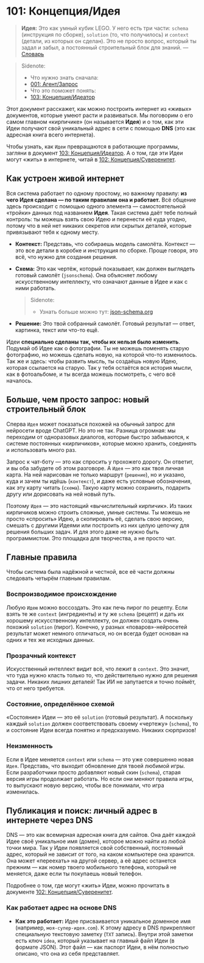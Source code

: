 # 101: Концепция/Идея

> **Идея:** Это как умный кубик LEGO. У него есть три части: `schema` (инструкция по сборке), `solution` (то, что получилось) и `context` (детали, из которых он сделан). Это не просто вопрос, который ты задал и забыл, а постоянный строительный блок для знаний. — [Словарь](./000_glossary.md)

> Sidenote:
>
> - Что нужно знать сначала:
> - [001: Агент/Запрос](./001_agent_request.md)
> - Что это поможет понять:
> - [103: Концепция/Идеатор](./103_concept_ideator.md)

Этот документ расскажет, как можно построить интернет из «живых» документов, которые умеют расти и развиваться. Мы поговорим о его самом главном «кирпичике» (он называется **Идея**) и о том, как эти Идеи получают свой уникальный адрес в сети с помощью **DNS** (это как адресная книга всего интернета).

Чтобы узнать, как `Идеи` превращаются в работающие программы, загляни в документ [103: Концепция/Идеатор](./103_concept_ideator.md). А о том, где эти Идеи могут «жить» в интернете, читай в [102: Концепция/Суверенитет](./102_concept_sovereignty.md).

## Как устроен живой интернет

Вся система работает по одному простому, но важному правилу: **из чего Идея сделана — по таким правилам она и работает.** Всё общение здесь происходит с помощью одного элемента — самостоятельной «тройки» данных под названием **Идея**. Такая система даёт тебе полный контроль: ты можешь взять свою Идею и перенести её куда угодно, потому что в ней нет никаких секретов или скрытых деталей, которые привязывают тебя к одному месту.

- **Контекст:** Представь, что собираешь модель самолёта. Контекст — это все детали в коробке и инструкция по сборке. Проще говоря, это всё, что нужно для создания решения.
- **Схема:** Это как чертёж, который показывает, как должен выглядеть готовый самолёт (`jsonschema`). Она объясняет любому искусственному интеллекту, что означают данные в Идее и как с ними работать.

  > Sidenote:
  >
  > - Узнать больше можно тут: [json-schema.org](https://json-schema.org/)

- **Решение:** Это твой собранный самолёт. Готовый результат — ответ, картинка, текст или что-то ещё.

Идеи **специально сделаны так, чтобы их нельзя было изменить**. Подумай об Идее как о фотографии. Ты не можешь поменять старую фотографию, но можешь сделать новую, на которой что-то изменилось. Так же и здесь: чтобы развить мысль, ты создаёшь новую Идею, которая ссылается на старую. Так у тебя остаётся вся история мысли, как в фотоальбоме, и ты всегда можешь посмотреть, с чего всё началось.

## Больше, чем просто запрос: новый строительный блок

Сперва `Идея` может показаться похожей на обычный запрос для нейросети вроде ChatGPT. Но это не так. Разница огромная: мы переходим от одноразовых диалогов, которые быстро забываются, к системе постоянных «кирпичиков», которые можно хранить, соединять и использовать много раз.

Запрос к чат-боту — это как спросить у прохожего дорогу. Он ответит, и вы оба забудете об этом разговоре. А `Идея` — это как твоя личная карта. На ней нарисован не только маршрут (`решение`), но и указано, куда и зачем ты идёшь (`контекст`), и даже есть условные обозначения, как эту карту читать (`схема`). Такую карту можно сохранить, подарить другу или дорисовать на ней новый путь.

Поэтому `Идея` — это настоящий «вычислительный кирпичик». Из таких кирпичиков можно строить сложные, умные системы. Ты можешь не просто «спросить» Идею, а скопировать её, сделать свою версию, смешать с другими Идеями или построить из них целую цепочку для решения больших задач. И для этого даже не нужно быть программистом. Это площадка для творчества, а не просто чат.

## Главные правила

Чтобы система была надёжной и честной, все её части должны следовать четырём главным правилам.

### Воспроизводимое происхождение

Любую `Идею` можно воссоздать. Это как печь пирог по рецепту. Если взять те же `context` (ингредиенты) и ту же `schema` (рецепт) и дать их хорошему искусственному интеллекту, он должен создать очень похожий `solution` (пирог). Конечно, у разных «поваров»-нейросетей результат может немного отличаться, но он всегда будет основан на одних и тех же исходных данных.

### Прозрачный контекст

Искусственный интеллект видит всё, что лежит в `context`. Это значит, что туда нужно класть только то, что действительно нужно для решения задачи. Никаких лишних деталей! Так ИИ не запутается и точно поймёт, что от него требуется.

### Состояние, определённое схемой

«Состояние» Идеи — это её `solution` (готовый результат). А поскольку каждый `solution` должен соответствовать своему «чертежу» (`schema`), то и состояние Идеи всегда понятно и предсказуемо. Никаких сюрпризов!

### Неизменность

Если в Идее меняется `context` или `schema` — это уже совершенно новая `Идея`. Представь, что выходит обновление для твоей любимой игры. Если разработчики просто добавляют новый скин (`schema`), старая версия игры продолжает работать. Но если они меняют правила игры, то выпускают новую версию, чтобы все понимали, что игра изменилась.

## Публикация и поиск: личный адрес в интернете через DNS

DNS — это как всемирная адресная книга для сайтов. Она даёт каждой Идее своё уникальное имя (домен), которое можно найти из любой точки мира. Так у Идеи появляется свой собственный, постоянный адрес, который не зависит от того, на каком компьютере она хранится. Она может «переехать» на другой сервер, а её адрес останется прежним — как номер твоего мобильного телефона, который не меняется, даже если ты покупаешь новый телефон.

Подробнее о том, где могут «жить» Идеи, можно прочитать в документе [102: Концепция/Суверенитет](./102_concept_sovereignty.md).

### Как работает адрес на основе DNS

- **Как это работает:** Идее присваивается уникальное доменное имя (например, `моя-супер-идея.com`). К этому адресу в DNS прикрепляют специальную текстовую заметку (`TXT` запись). Внутри этой заметки есть ключ `idea`, который указывает на главный файл Идеи (в формате JSON). Этот файл — как паспорт Идеи, в нём полностью описано, что она из себя представляет.